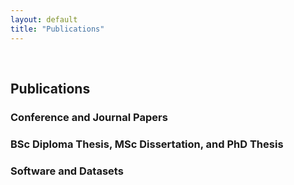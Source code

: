```yaml
---
layout: default
title: "Publications"
---
```


<br>

## Publications

### Conference and Journal Papers

<script src="https://bibbase.org/show?bib=https://ramonpereira.github.io/publications/ramon-publications.bib&jsonp=1"></script>

### BSc Diploma Thesis, MSc Dissertation, and PhD Thesis

<script src="https://bibbase.org/show?bib=https://ramonpereira.github.io/publications/ramon-others.bib&jsonp=1"></script>


### Software and Datasets

<script src="https://bibbase.org/show?bib=https://ramonpereira.github.io/publications/ramon-softwares-datasets.bib&jsonp=1"></script>
